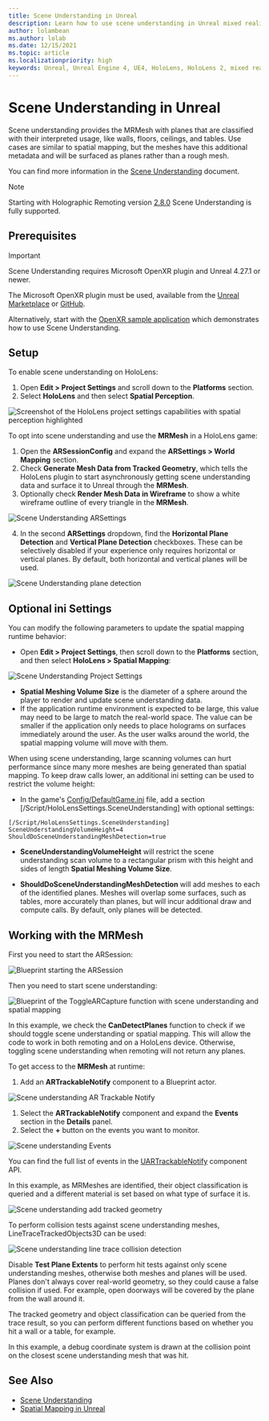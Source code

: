 ```yaml
---
title: Scene Understanding in Unreal
description: Learn how to use scene understanding in Unreal mixed reality applications for HoloLens devices.
author: lolambean
ms.author: lolab
ms.date: 12/15/2021
ms.topic: article
ms.localizationpriority: high
keywords: Unreal, Unreal Engine 4, UE4, HoloLens, HoloLens 2, mixed reality, development, features, documentation, guides, holograms, scene understanding, spatial mapping, mixed reality headset, windows mixed reality headset, virtual reality headset
---
```



# Scene Understanding in Unreal
Scene understanding provides the MRMesh with planes that are classified with their interpreted usage, like walls, floors, ceilings, and tables.  Use cases are similar to spatial mapping, but the meshes have this additional metadata and will be surfaced as planes rather than a rough mesh.

You can find more information in the [Scene Understanding](../../design/scene-understanding.md) document.

> [!NOTE]
> Starting with Holographic Remoting version [2.8.0](../native/holographic-remoting-version-history.md#v2.8.0) Scene Understanding is fully supported.

## Prerequisites
> [!IMPORTANT] 
> Scene Understanding requires Microsoft OpenXR plugin and Unreal 4.27.1 or newer.

The Microsoft OpenXR plugin must be used, available from the [Unreal Marketplace](https://www.unrealengine.com/marketplace/en-US/product/ef8930ca860148c498b46887da196239) or [GitHub](https://github.com/microsoft/Microsoft-OpenXR-Unreal/releases).

Alternatively, start with the [OpenXR sample application](https://github.com/microsoft/Microsoft-OpenXR-Unreal) which demonstrates how to use Scene Understanding.


## Setup
To enable scene understanding on HoloLens:
1. Open **Edit > Project Settings** and scroll down to the **Platforms** section.    
1. Select **HoloLens** and then select **Spatial Perception**.

![Screenshot of the HoloLens project settings capabilities with spatial perception highlighted](images/unreal-spatial-mapping-img-01.png)

To opt into scene understanding and use the **MRMesh** in a HoloLens game:
1. Open the **ARSessionConfig** and expand the **ARSettings > World Mapping** section. 
2. Check **Generate Mesh Data from Tracked Geometry**, which tells the HoloLens plugin to start asynchronously getting scene understanding data and surface it to Unreal through the **MRMesh**. 
3. Optionally check **Render Mesh Data in Wireframe** to show a white wireframe outline of every triangle in the **MRMesh**. 

![Scene Understanding ARSettings](images/unreal-spatialmapping-arsettings.PNG)

4. In the second **ARSettings** dropdown, find the **Horizontal Plane Detection** and **Vertical Plane Detection** checkboxes.  These can be selectively disabled if your experience only requires horizontal or vertical planes.  By default, both horizontal and vertical planes will be used.

![Scene Understanding plane detection](images/unreal-sceneunderstanding-arsettings-planes.png)


## Optional ini Settings
You can modify the following parameters to update the spatial mapping runtime behavior:

- Open **Edit > Project Settings**, then scroll down to the **Platforms** section, and then select **HoloLens > Spatial Mapping**: 

![Scene Understanding Project Settings](images/unreal-spatialmapping-projectsettings.PNG)

- **Spatial Meshing Volume Size** is the diameter of a sphere around the player to render and update scene understanding data.
- If the application runtime environment is expected to be large, this value may need to be large to match the real-world space. The value can be smaller if the application only needs to place holograms on surfaces immediately around the user. As the user walks around the world, the spatial mapping volume will move with them.
    
When using scene understanding, large scanning volumes can hurt performance since many more meshes are being generated than spatial mapping.  To keep draw calls lower, an additional ini setting can be used to restrict the volume height:

- In the game's [Config/DefaultGame.ini](https://github.com/microsoft/Microsoft-OpenXR-Unreal/blob/076a5defe01e08360f382b2498d17708c00b85bf/MsftOpenXRGame/Config/DefaultGame.ini#L13) file, add a section [/Script/HoloLensSettings.SceneUnderstanding] with optional settings:

```
[/Script/HoloLensSettings.SceneUnderstanding]
SceneUnderstandingVolumeHeight=4
ShouldDoSceneUnderstandingMeshDetection=true
```
- **SceneUnderstandingVolumeHeight** will restrict the scene understanding scan volume to a rectangular prism with this height and sides of length **Spatial Meshing Volume Size**.

- **ShouldDoSceneUnderstandingMeshDetection** will add meshes to each of the identified planes.  Meshes will overlap some surfaces, such as tables, more accurately than planes, but will incur additional draw and compute calls.  By default, only planes will be detected.


## Working with the MRMesh
First you need to start the ARSession:

![Blueprint starting the ARSession](images/unreal-sceneunderstanding-startarsession.png)

Then you need to start scene understanding:

![Blueprint of the ToggleARCapture function with scene understanding and spatial mapping](images/unreal-sceneunderstanding-togglearcapture.png)

In this example, we check the **CanDetectPlanes** function to check if we should toggle scene understanding or spatial mapping.  This will allow the code to work in both remoting and on a HoloLens device.  Otherwise, toggling scene understanding when remoting will not return any planes.

To get access to the **MRMesh** at runtime:
1. Add an **ARTrackableNotify** component to a Blueprint actor. 

![Scene understanding AR Trackable Notify](images/unreal-spatialmapping-artrackablenotify.PNG)

1. Select the **ARTrackableNotify** component and expand the **Events** section in the **Details** panel. 
1. Select the **+** button on the events you want to monitor. 

![Scene understanding Events](images/unreal-spatialmapping-events.PNG)

You can find the full list of events in the [UARTrackableNotify](https://docs.unrealengine.com/4.27/API/Runtime/AugmentedReality/UARTrackableNotifyComponent/index.html) component API.

In this example, as MRMeshes are identified, their object classification is queried and a different material is set based on what type of surface it is.

![Scene understanding add tracked geometry](images/unreal-sceneunderstanding-setmaterial.png)

To perform collision tests against scene understanding meshes, LineTraceTrackedObjects3D can be used:

![Scene understanding line trace collision detection](images/unreal-sceneunderstanding-linetrace.png)

Disable **Test Plane Extents** to perform hit tests against only scene understanding meshes, otherwise both meshes and planes will be used.  Planes don't always cover real-world geometry, so they could cause a false collision if used.  For example, open doorways will be covered by the plane from the wall around it.  

The tracked geometry and object classification can be queried from the trace result, so you can perform different functions based on whether you hit a wall or a table, for example.

In this example, a debug coordinate system is drawn at the collision point on the closest scene understanding mesh that was hit.

## See Also
* [Scene Understanding](../../design/scene-understanding.md)
* [Spatial Mapping in Unreal](./unreal-spatial-mapping.md)

